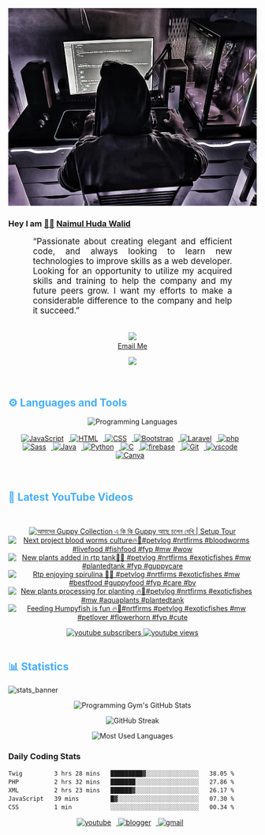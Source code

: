 <!-- ![github_cover_banner](https://www.digitalsolutionservices.com/img/services/web%20development.gif)-->

<div align="center" style="display:block;">
    <img height="400px" width="100%" alt="github cover banner" src="https://raw.githubusercontent.com/NaimulHudaWalid/NaimulHudaWalid/main/272276268_3114779035434264_920860974401480824_n.jpg"/> 
</div>

### Hey I am [👨🏻‍][facebook] [Naimul Huda Walid][youtube]



<p align:"center" style="text-align: justify; margin: 0 50px; font-size: 17px;" >
   “Passionate about creating elegant and efficient code, and always looking to learn new technologies to improve skills as a web developer. Looking for an opportunity to utilize my acquired skills and training to help the company and my future peers grow. I want my efforts to make a considerable difference to the company and help it succeed.”
<br>
<br>
<div align="center">

![](https://visitor-badge.glitch.me/badge?page_id=NaimulHudaWalid)
    <br />
[Email Me](mailto:dev.naimulhuda@gmail.com)
</div>
</p>
<!-- Typing SVG by DenverCoder1 - https://github.com/DenverCoder1/readme-typing-svg -->
<p align="center">
<!--   <a href="https://github.com/DenverCoder1/readme-typing-svg"> -->
    <img src="https://readme-typing-svg.herokuapp.com?color=E22FE4&width=380&height=45&lines=Open-Source+Enthusiast;Learning+In+Public;Empowering+Others;Nice+To+Meet+You+...&center=true"></a>

</p>
<br>
<!-- Languages and Tools -->

<h2 style="color: #44AEFB">⚙️ Languages and Tools</h2>
<div align="center" style="display:block;">
    <img width="100px" alt="Programming Languages" src="https://user-images.githubusercontent.com/78341798/194531121-47b0119a-ce00-439d-b586-125f86acb098.png"/> 
</div>
<br>   
<!-- Icons Resources -->
<!-- https://devicon.dev/ -->
<!-- https://cdn.jsdelivr.net/npm/simple-icons@v3/icons/ -->
<div align="center">
  <a href="https://developer.mozilla.org/en-US/docs/Web/JavaScript" target="_blank" rel="noreferrer">
      <img  alt="JavaScript" height="50px" style="padding-right:10px;" src="https://cdn.jsdelivr.net/gh/devicons/devicon/icons/javascript/javascript-plain.svg"/>
  </a>
  
 
  <a href="https://developer.mozilla.org/en-US/docs/Web/HTML" target="_blank" rel="noreferrer">
      <img  alt="HTML" height="50px" style="padding-right:10px;" src="https://cdn.jsdelivr.net/gh/devicons/devicon/icons/html5/html5-original.svg"/>
  </a>
  <a href="https://developer.mozilla.org/en-US/docs/Web/CSS" target="_blank" rel="noreferrer">
      <img  alt="CSS" height="50px" style="padding-right:10px;" src="https://cdn.jsdelivr.net/gh/devicons/devicon/icons/css3/css3-original.svg"/>
  </a>
  <a href="https://getbootstrap.com/" target="_blank" rel="noreferrer">
      <img  alt="Bootstrap" height="50px" style="padding-right:10px;" src="https://cdn.jsdelivr.net/gh/devicons/devicon/icons/bootstrap/bootstrap-original.svg"/>
  </a> 
  <a href="https://laravel.com/" target="_blank" rel="noreferrer">
      <img  alt="Laravel" height="50px" style="padding-right:10px;" src="https://cdn.jsdelivr.net/gh/devicons/devicon/icons/laravel/laravel-plain.svg"/>
  </a>
  <a href="https://www.php.net/" target="_blank" rel="noreferrer">
      <img  alt="php" height="50px" style="padding-right:10px;" src="https://cdn.jsdelivr.net/gh/devicons/devicon/icons/php/php-original.svg"/>
  </a>
  <a href="https://sass-lang.com/" target="_blank" rel="noreferrer">
      <img  alt="Sass" height="50px" style="padding-right:10px;" src="https://cdn.jsdelivr.net/gh/devicons/devicon/icons/sass/sass-original.svg"/>
  </a>
  <a href="https://www.java.com/en/" target="_blank" rel="noreferrer">
      <img  alt="Java" height="50px" style="padding-right:10px;" src="https://cdn.jsdelivr.net/gh/devicons/devicon/icons/java/java-original.svg"/>
  </a>    
  <a href="https://www.python.org/" target="_blank" rel="noreferrer">
      <img  alt="Python" height="50px" style="padding-right:10px;" src="https://cdn.jsdelivr.net/gh/devicons/devicon/icons/python/python-original.svg"/>
  </a>
  <a href="https://www.cprogramming.com/" target="_blank" rel="noreferrer">
      <img  alt="C" height="50px" style="padding-right:10px;" src="https://cdn.jsdelivr.net/gh/devicons/devicon/icons/c/c-original.svg"/>
  </a>
  
  <a href="https://firebase.google.com/" target="_blank" rel="noreferrer">
      <img  alt="firebase" height="50px" style="padding-right:10px;" src="https://cdn.jsdelivr.net/gh/devicons/devicon/icons/firebase/firebase-plain.svg"/>
  </a>
 
  <a href="https://git-scm.com/" target="_blank" rel="noreferrer">
      <img  alt="Git" height="50px" style="padding-right:10px;" src="https://cdn.jsdelivr.net/gh/devicons/devicon/icons/git/git-original.svg"/>
  </a>
  
  <a href="https://code.visualstudio.com/" target="_blank" rel="noreferrer">
      <img  alt="vscode" height="50px" style="padding-right:10px;"src="https://cdn.jsdelivr.net/gh/devicons/devicon/icons/vscode/vscode-original.svg"/>
  </a>
  <a href="https://www.canva.com/" target="_blank" rel="noreferrer">
      <img  alt="Canva" height="50px" style="padding-right:10px;" src="https://cdn.jsdelivr.net/gh/devicons/devicon/icons/canva/canva-original.svg"/> 
  </a>
</div>
<br>
<br>

<!-- Latest YouTube Videos -->

<h2 style="color: #44AEFB">🎦 Latest YouTube Videos</h2>
<br />

<!-- Resource/Reference: https://github.com/DenverCoder1/github-readme-youtube-cards -->
<div class="youtube videos cards" align="center">

<!-- BEGIN YOUTUBE-CARDS -->
[![আমাদের Guppy Collection এ কি কি Guppy আছে চলেন দেখি  | Setup Tour](https://ytcards.demolab.com/?id=VwtPQ7cgh_Q&title=%E0%A6%86%E0%A6%AE%E0%A6%BE%E0%A6%A6%E0%A7%87%E0%A6%B0+Guppy+Collection+%E0%A6%8F+%E0%A6%95%E0%A6%BF+%E0%A6%95%E0%A6%BF+Guppy+%E0%A6%86%E0%A6%9B%E0%A7%87+%E0%A6%9A%E0%A6%B2%E0%A7%87%E0%A6%A8+%E0%A6%A6%E0%A7%87%E0%A6%96%E0%A6%BF++%7C+Setup+Tour&lang=en&timestamp=1710540917&background_color=%230d1117&title_color=%23ffffff&stats_color=%23dedede&max_title_lines=1&width=250&border_radius=5 "আমাদের Guppy Collection এ কি কি Guppy আছে চলেন দেখি  | Setup Tour")](https://www.youtube.com/watch?v=VwtPQ7cgh_Q)
[![Next project blood worms culture🔥🖤#petvlog #nrtfirms #bloodworms #livefood #fishfood #fyp #mw #wow](https://ytcards.demolab.com/?id=bWHnRjjq8N8&title=Next+project+blood+worms+culture%F0%9F%94%A5%F0%9F%96%A4%23petvlog+%23nrtfirms+%23bloodworms+%23livefood+%23fishfood+%23fyp+%23mw+%23wow&lang=en&timestamp=1710516612&background_color=%230d1117&title_color=%23ffffff&stats_color=%23dedede&max_title_lines=1&width=250&border_radius=5 "Next project blood worms culture🔥🖤#petvlog #nrtfirms #bloodworms #livefood #fishfood #fyp #mw #wow")](https://www.youtube.com/watch?v=bWHnRjjq8N8)
[![New plants added in rtp tank🖤🔥 #petvlog #nrtfirms #exoticfishes #mw #plantedtank #fyp #guppycare](https://ytcards.demolab.com/?id=Lm7wSM1dyPo&title=New+plants+added+in+rtp+tank%F0%9F%96%A4%F0%9F%94%A5+%23petvlog+%23nrtfirms+%23exoticfishes+%23mw+%23plantedtank+%23fyp+%23guppycare&lang=en&timestamp=1710481905&background_color=%230d1117&title_color=%23ffffff&stats_color=%23dedede&max_title_lines=1&width=250&border_radius=5 "New plants added in rtp tank🖤🔥 #petvlog #nrtfirms #exoticfishes #mw #plantedtank #fyp #guppycare")](https://www.youtube.com/watch?v=Lm7wSM1dyPo)
[![Rtp enjoying spirulina 🖤🔥 #petvlog #nrtfirms #exoticfishes #mw #bestfood #guppyfood #fyp #care #bv](https://ytcards.demolab.com/?id=nV2sjnWtSeU&title=Rtp+enjoying+spirulina+%F0%9F%96%A4%F0%9F%94%A5+%23petvlog+%23nrtfirms+%23exoticfishes+%23mw+%23bestfood+%23guppyfood+%23fyp+%23care+%23bv&lang=en&timestamp=1710438938&background_color=%230d1117&title_color=%23ffffff&stats_color=%23dedede&max_title_lines=1&width=250&border_radius=5 "Rtp enjoying spirulina 🖤🔥 #petvlog #nrtfirms #exoticfishes #mw #bestfood #guppyfood #fyp #care #bv")](https://www.youtube.com/watch?v=nV2sjnWtSeU)
[![New plants processing for planting 🔥🖤#petvlog #nrtfirms #exoticfishes #mw #aquaplants #plantedtank](https://ytcards.demolab.com/?id=qesYUqMYDKA&title=New+plants+processing+for+planting+%F0%9F%94%A5%F0%9F%96%A4%23petvlog+%23nrtfirms+%23exoticfishes+%23mw+%23aquaplants+%23plantedtank&lang=en&timestamp=1710431766&background_color=%230d1117&title_color=%23ffffff&stats_color=%23dedede&max_title_lines=1&width=250&border_radius=5 "New plants processing for planting 🔥🖤#petvlog #nrtfirms #exoticfishes #mw #aquaplants #plantedtank")](https://www.youtube.com/watch?v=qesYUqMYDKA)
[![Feeding Humpyfish is fun 🔥🖤#nrtfirms #petvlog #exoticfishes #mw #petlover #flowerhorn #fyp #cute](https://ytcards.demolab.com/?id=2RuBXiS38qA&title=Feeding+Humpyfish+is+fun+%F0%9F%94%A5%F0%9F%96%A4%23nrtfirms+%23petvlog+%23exoticfishes+%23mw+%23petlover+%23flowerhorn+%23fyp+%23cute&lang=en&timestamp=1710412555&background_color=%230d1117&title_color=%23ffffff&stats_color=%23dedede&max_title_lines=1&width=250&border_radius=5 "Feeding Humpyfish is fun 🔥🖤#nrtfirms #petvlog #exoticfishes #mw #petlover #flowerhorn #fyp #cute")](https://www.youtube.com/watch?v=2RuBXiS38qA)
<!-- END YOUTUBE-CARDS -->
</div>

<!-- Begin Youtube Buttons -->
<!-- Resource/Reference:  https://github.com/DenverCoder1/custom-icon-badges -->
<div class="youtube buttons" align="center">
    <a href="https://www.youtube.com/channel/UCa3YaFwzSII0kKg3Nads2dQ"  target="_blank">
        <img alt="youtube subscribers" src="https://img.shields.io/youtube/channel/subscribers/UCa3YaFwzSII0kKg3Nads2dQ?logo=youtube&logoColor=red&style=for-the-badge"/>
    </a> 
    <a href="https://www.youtube.com/channel/UCa3YaFwzSII0kKg3Nads2dQ"  target="_blank">
        <img alt="youtube views" src="https://custom-icon-badges.demolab.com/youtube/channel/views/UCa3YaFwzSII0kKg3Nads2dQ?color=%23E05D44&logo=eye&logoColor=white&style=for-the-badge&labelColor=#555555"/>
    </a> 
</div>
<br>
<!-- End Youtube Buttons -->

<!-- Statistics -->

<h2 style="color: #44AEFB">📊 Statistics</h2>

![stats_banner](https://user-images.githubusercontent.com/78341798/194534778-d662496c-ae00-4e8d-ae9b-b90912054e7f.gif)

<!-- Begin Stats Cards -->
<!-- Resources:  -->
<!-- Github & Languages Stats: https://github.com/naimul15-12090/github-readme-stats --> 
<!-- Streak Stats: https://github.com/denvercoder1/github-readme-streak-stats -->
<!-- Change the value after ?username= to your GitHub username. -->
<div class="stats" align="center">

![Programming Gym's GitHub Stats](https://github-readme-stats.vercel.app/api?username=NaimulHudaWalid&hide=stars&count_private=true&show_icons=true&theme=algolia&border_radius=20)

![GitHub Streak](https://streak-stats.demolab.com?user=NaimulHudaWalid&count_private=true&theme=algolia&border_radius=22)

![Most Used Languages](https://github-readme-stats.vercel.app/api/top-langs/?username=NaimulHudaWalid&langs_count=8&layout=compact&show_icons=true&theme=algolia&border_radius=20)
    
<!-- ![Top Langs](https://github-readme-stats.vercel.app/api/top-langs/?username=naimul15-12090&langs_count=8) -->
<!-- [![Top Langs](https://github-readme-stats.vercel.app/api/top-langs/?username=naimul15-12090&layout=compact)](https://github.com/anuraghazra/github-readme-stats)
 -->
    
</div>
<!--  End Stats Cards -->



### Daily Coding Stats
<!--START_SECTION:waka-->

```txt
Twig         3 hrs 28 mins   █████████▓░░░░░░░░░░░░░░░   38.05 %
PHP          2 hrs 32 mins   ███████░░░░░░░░░░░░░░░░░░   27.86 %
XML          2 hrs 23 mins   ██████▓░░░░░░░░░░░░░░░░░░   26.17 %
JavaScript   39 mins         █▓░░░░░░░░░░░░░░░░░░░░░░░   07.30 %
CSS          1 min           ░░░░░░░░░░░░░░░░░░░░░░░░░   00.34 %
```

<!--END_SECTION:waka-->
<!-- Begin Footer -->
<!-- Icons Resources -->
<!-- https://devicon.dev/ -->
<div class="footer" align="center" style="margin:15px;">
    <a href="https://www.youtube.com/channel/UCa3YaFwzSII0kKg3Nads2dQ" target="_blank">
        <img  style="margin:0 10px 10px 0;" src="https://user-images.githubusercontent.com/78341798/194531650-698ef1b1-9cbd-4b4f-96ef-5a2ec4b5d7e6.svg" alt="youtube" width="40px"/>
    </a>
    <a href="https://www.linkedin.com/in/naimulhudawalid/" target="_blank">
        <img style="margin:0 10px 10px 0;" src="https://user-images.githubusercontent.com/78341798/194531458-b5dfeb1b-bad5-4dfa-909a-2e402262db9a.svg" alt="blogger" width="40px"/>
    </a>
    <a href="mailto:dev.naimulhuda@gmail.com" target="_blank">
        <img style="margin:0 10px 10px 0;" src="https://user-images.githubusercontent.com/78341798/194531383-ddb2b774-5bb9-491c-b601-4a4a7d9792fb.svg" alt="gmail" width="40px"/>
    </a>
</div>
<!-- End Footer -->

[youtube]: https://www.youtube.com/channel/UCa3YaFwzSII0kKg3Nads2dQ
[facebook]: https://www.facebook.com/profile.php?id=100007065945838
